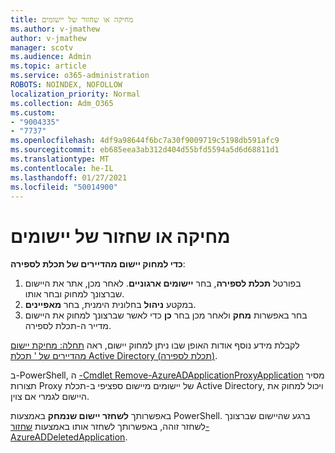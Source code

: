 ```yaml
---
title: מחיקה או שחזור של יישומים
ms.author: v-jmathew
author: v-jmathew
manager: scotv
ms.audience: Admin
ms.topic: article
ms.service: o365-administration
ROBOTS: NOINDEX, NOFOLLOW
localization_priority: Normal
ms.collection: Adm_O365
ms.custom:
- "9004335"
- "7737"
ms.openlocfilehash: 4df9a98644f6bc7a30f9009719c5198db591afc9
ms.sourcegitcommit: eb685eea3ab312d404d55bfd5594a5d6d68811d1
ms.translationtype: MT
ms.contentlocale: he-IL
ms.lasthandoff: 01/27/2021
ms.locfileid: "50014900"
---
```

# <a name="delete-or-restore-applications"></a>מחיקה או שחזור של יישומים

**כדי למחוק יישום מהדיירים של תכלת לספירה**:

1. בפורטל **תכלת לספירה**, בחר **יישומים ארגוניים**. לאחר מכן, אתר את היישום שברצונך למחוק ובחר אותו.
2. במקטע **ניהול** בחלונית הימנית, בחר **מאפיינים**.
3. בחר באפשרות **מחק** ולאחר מכן בחר **כן** כדי לאשר שברצונך למחוק את היישום מדייר ה-תכלת לספירה.

לקבלת מידע נוסף אודות האופן שבו ניתן למחוק יישום, ראה [תחלה: מחיקת יישום מהדיירים של ' תכלת Active Directory (תכלת לספירה)](https://docs.microsoft.com/azure/active-directory/manage-apps/delete-application-portal#delete-an-application-from-your-azure-ad-tenant).

ב-PowerShell, ה [-Cmdlet Remove-AzureADApplicationProxyApplication](https://docs.microsoft.com/powershell/module/azuread/remove-azureadapplicationproxyapplication) מסיר תצורות Proxy של יישומים מיישום ספציפי ב-תכלת Active Directory, ויכול למחוק את היישום לגמרי אם צוין.

באפשרותך **לשחזר יישום שנמחק** באמצעות PowerShell. ברגע שהיישום שברצונך לשחזר זוהה, באפשרותך לשחזר אותו באמצעות [שחזור-AzureADDeletedApplication](https://docs.microsoft.com/powershell/module/azuread/restore-azureaddeletedapplication).
